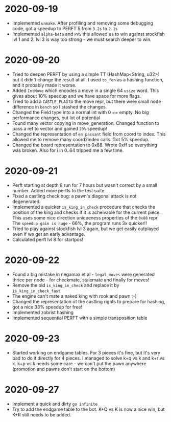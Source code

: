 # 2020-09-19

- Implemented `unmake`. After profiling and removing some debugging code, got a speedup to PERFT 5 from `3.2s` to `2.1s`
- Implemented `alpha-beta` and `PVS` this allowed us to win against stockfish lvl 1 and 2. lvl 3 is way too strong - we must
search deeper to win.

# 2020-09-20

- Tried to deepen PERFT by using a simple TT (HashMap<String, u32>) but it didn't change the result at all. I used `to_fen` as a hashing function, and it probably made it worse.
- Added `IntMove` which encodes a move in a single 64 `usize` word. This gives about 10% speedup and we have space for more flags.
- Tried to add a `CASTLE_FLAG` to the move repr, but there were small node difference in `bench` so I stashed the changes.
- Changed the Field type into a normal int with 0 == empty. No big performance changes, but lot of potential
- Found many vector copying in move_generation. Changed function to pass a ref to vector and gained `20%` speedup!
- Changed the representation of `en passant` field from coord to index. This allowed me to remove many coord2index calls. Got 5% speedup.
- Changed the board representation to 0x88. Wrote 0xff so everything was broken. Also for i in 0..64 tripped me a few time.

# 2020-09-21

- Perft starting at depth 8 run for 7 hours but wasn't correct by a small number. Added more perfts to the test suite.
- Fixed a castling check bug: a pawn's diagonal attack is not degenerated.
- Implemented a quicker `is_king_in_check` procedure that checks the position of the king and checks if it is acheivable for the current piece. This uses some nice direction uniqueness properties of the `0x88` repr. The `speedup gain is huge` - 66%, the program runs 3x quicker!!
- Tried to play against stockfish lvl 3 again, but we get easily outplayed even if we get an early advantage.
- Calculated perft lvl 8 for startpos!

# 2020-09-22

- Found a big mistake in negamax et al - `legal_moves` were generated thrice per node - for checkmate, stalemate and finally for moves!
- Remove the old `is_king_in_check` and replace it by `is_king_in_check_fast`
- The engine can't mate a naked king with rook and pawn :-)
- Changed the representation of the castling rights to prepare for hashing, got a nice 33% speedup for free!
- Implemented zobrist hashing
- Implemented sequential PERFT with a simple transposition table

# 2020-09-23

- Started working on endgame tables. For 3 pieces it's fine, but it's very bad to do it directly for 4 pieces. I managed to solve k+q vs k and k+r vs k. k+p vs k needs some care - we can't put the pawn anywhere (promotion and pawns don't start on the bottom)

# 2020-09-27

- Implement a quick and dirty `go infinite`
- Try to add the endgame table to the bot. K+Q vs K is now a nice win, but K+R still needs to be added.